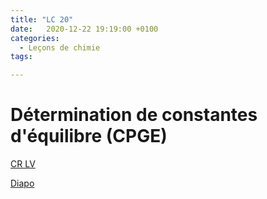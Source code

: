 ```yaml
---
title: "LC 20"
date:   2020-12-22 19:19:00 +0100
categories:
  - Leçons de chimie
tags:

---
```

# Détermination de constantes d'équilibre (CPGE)

[CR LV](/assets/pdf/LC20.pdf)

<object class="pdf fitvidsignore" data="/assets/pdf/LC20.pdf" type="application/pdf"></object>

<a href="/assets/pdf/LC20.pptx" download>Diapo</a>

